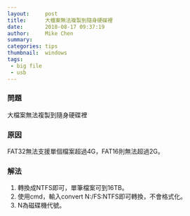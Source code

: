 ```yaml
---
layout:     post
title:      大檔案無法複製到隨身硬碟裡
date:       2018-08-17 09:37:19
author:     Mike Chen
summary:    
categories: tips
thumbnail:  windows
tags:
 - big file
 - usb
---
```


### 問題

大檔案無法複製到隨身硬碟裡

### 原因

FAT32無法支援單個檔案超過4G，FAT16則無法超過2G。

### 解法

1. 轉換成NTFS即可，單筆檔案可到16TB。
2. 使用cmd，輸入convert N:/FS:NTFS即可轉換，不會格式化。
3. N為磁碟機代號。